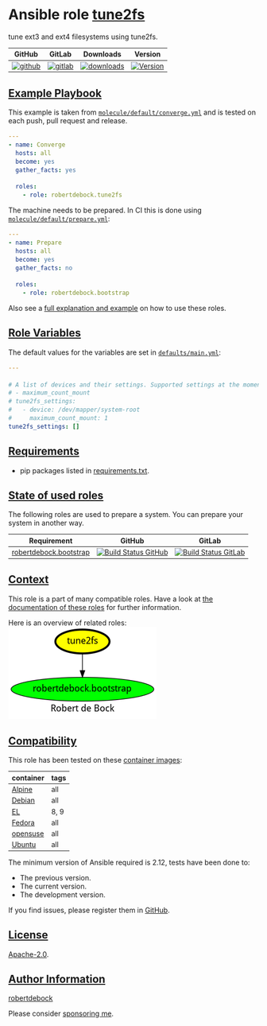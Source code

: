 # Ansible role [tune2fs](#tune2fs)

tune ext3 and ext4 filesystems using tune2fs.

|GitHub|GitLab|Downloads|Version|
|------|------|---------|-------|
|[![github](https://github.com/robertdebock/ansible-role-tune2fs/workflows/Ansible%20Molecule/badge.svg)](https://github.com/robertdebock/ansible-role-tune2fs/actions)|[![gitlab](https://gitlab.com/robertdebock-iac/ansible-role-tune2fs/badges/master/pipeline.svg)](https://gitlab.com/robertdebock-iac/ansible-role-tune2fs)|[![downloads](https://img.shields.io/ansible/role/d/24610)](https://galaxy.ansible.com/robertdebock/tune2fs)|[![Version](https://img.shields.io/github/release/robertdebock/ansible-role-tune2fs.svg)](https://github.com/robertdebock/ansible-role-tune2fs/releases/)|

## [Example Playbook](#example-playbook)

This example is taken from [`molecule/default/converge.yml`](https://github.com/robertdebock/ansible-role-tune2fs/blob/master/molecule/default/converge.yml) and is tested on each push, pull request and release.

```yaml
---
- name: Converge
  hosts: all
  become: yes
  gather_facts: yes

  roles:
    - role: robertdebock.tune2fs
```

The machine needs to be prepared. In CI this is done using [`molecule/default/prepare.yml`](https://github.com/robertdebock/ansible-role-tune2fs/blob/master/molecule/default/prepare.yml):

```yaml
---
- name: Prepare
  hosts: all
  become: yes
  gather_facts: no

  roles:
    - role: robertdebock.bootstrap
```

Also see a [full explanation and example](https://robertdebock.nl/how-to-use-these-roles.html) on how to use these roles.

## [Role Variables](#role-variables)

The default values for the variables are set in [`defaults/main.yml`](https://github.com/robertdebock/ansible-role-tune2fs/blob/master/defaults/main.yml):

```yaml
---

# A list of devices and their settings. Supported settings at the moment:
# - maximum_count_mount
# tune2fs_settings:
#   - device: /dev/mapper/system-root
#     maximum_count_mount: 1
tune2fs_settings: []
```

## [Requirements](#requirements)

- pip packages listed in [requirements.txt](https://github.com/robertdebock/ansible-role-tune2fs/blob/master/requirements.txt).

## [State of used roles](#state-of-used-roles)

The following roles are used to prepare a system. You can prepare your system in another way.

| Requirement | GitHub | GitLab |
|-------------|--------|--------|
|[robertdebock.bootstrap](https://galaxy.ansible.com/robertdebock/bootstrap)|[![Build Status GitHub](https://github.com/robertdebock/ansible-role-bootstrap/workflows/Ansible%20Molecule/badge.svg)](https://github.com/robertdebock/ansible-role-bootstrap/actions)|[![Build Status GitLab](https://gitlab.com/robertdebock-iac/ansible-role-bootstrap/badges/master/pipeline.svg)](https://gitlab.com/robertdebock-iac/ansible-role-bootstrap)|

## [Context](#context)

This role is a part of many compatible roles. Have a look at [the documentation of these roles](https://robertdebock.nl/) for further information.

Here is an overview of related roles:
![dependencies](https://raw.githubusercontent.com/robertdebock/ansible-role-tune2fs/png/requirements.png "Dependencies")

## [Compatibility](#compatibility)

This role has been tested on these [container images](https://hub.docker.com/u/robertdebock):

|container|tags|
|---------|----|
|[Alpine](https://hub.docker.com/r/robertdebock/alpine)|all|
|[Debian](https://hub.docker.com/r/robertdebock/debian)|all|
|[EL](https://hub.docker.com/r/robertdebock/enterpriselinux)|8, 9|
|[Fedora](https://hub.docker.com/r/robertdebock/fedora/)|all|
|[opensuse](https://hub.docker.com/r/robertdebock/opensuse)|all|
|[Ubuntu](https://hub.docker.com/r/robertdebock/ubuntu)|all|

The minimum version of Ansible required is 2.12, tests have been done to:

- The previous version.
- The current version.
- The development version.

If you find issues, please register them in [GitHub](https://github.com/robertdebock/ansible-role-tune2fs/issues).

## [License](#license)

[Apache-2.0](https://github.com/robertdebock/ansible-role-tune2fs/blob/master/LICENSE).

## [Author Information](#author-information)

[robertdebock](https://robertdebock.nl/)

Please consider [sponsoring me](https://github.com/sponsors/robertdebock).

